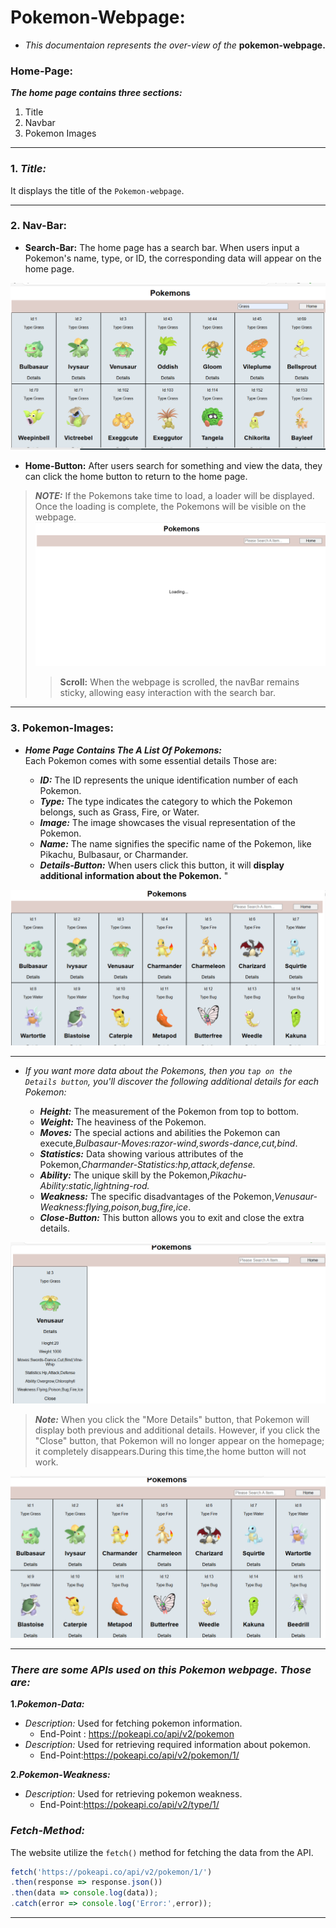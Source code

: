 # Pokemon-Webpage: 

- *This documentaion represents the over-view of the* **pokemon-webpage.**

### Home-Page:
***The home page contains three sections:***

1. Title
2. Navbar
3. Pokemon Images

--- 

### 1. *Title:* 
It displays the title of the `Pokemon-webpage`.

--- 

### 2. Nav-Bar:

- **Search-Bar:** The home page has a search bar. When users input a Pokemon's name, type, or ID, the corresponding data will appear on the home page.

![Search-Image](./src/images/search.png)

- **Home-Button:** After users search for something and view the data, they can click the home button to return to the home page.

> ***NOTE:*** If the Pokemons take time to load, a loader will be displayed. Once the loading is complete, the Pokemons will be visible on the webpage.
> ![Loading-Image](./src/images/loader.png)
> 
>>**Scroll:** When the webpage is scrolled, the navBar remains sticky, allowing easy interaction with the search bar.

---

### 3. Pokemon-Images:

 - ***Home Page Contains The A List Of Pokemons:***  
  Each Pokemon comes with some essential details Those are:

   - ***ID:*** The ID represents the unique identification number of each Pokemon.
   - ***Type:*** The type indicates the category to which the Pokemon belongs, such as Grass, Fire, or Water.
   - ***Image:*** The image showcases the visual representation of the Pokemon.
   - ***Name:*** The name signifies the specific name of the Pokemon, like Pikachu, Bulbasaur, or Charmander.
   - ***Details-Button:*** When users click this button, it will **display additional information about the Pokemon.** "
 
  ![Home-Page-Image](./src/images/homepage.png)

---

- *If you want more data about the Pokemons, then you `tap on the Details button`, you'll discover the following additional details for each Pokemon:*

  - ***Height:*** The measurement of the Pokemon from top to bottom.
  - ***Weight:*** The heaviness of the Pokemon.
  - ***Moves:*** The special actions and abilities the Pokemon can execute,*Bulbasaur-Moves:razor-wind,swords-dance,cut,bind*.
  - ***Statistics:*** Data showing various attributes of the Pokemon,*Charmander-Statistics:hp,attack,defense.*
  - ***Ability:*** The unique skill by the Pokemon,*Pikachu-Ability:static,lightning-rod.*
  - ***Weakness:*** The specific disadvantages of the Pokemon,*Venusaur-Weakness:flying,poison,bug,fire,ice*.
  - ***Close-Button:*** This button allows you to exit and close the extra details.

 ![More Details Image](./src/images/moreDetails.png)

 > ***Note:*** When you click the "More Details" button, that Pokemon will display both previous and additional details. However, if you click the "Close" button, that Pokemon will no longer appear on the homepage; it completely disappears.During this time,the home button will not work.

![Above Note Related Image Here](./src/images/pokemonDisappear.png)

---

 ### *There are some APIs used on this Pokemon webpage. Those are:* ###

**1.*Pokemon-Data:***

-  *Description:* Used for fetching pokemon information.
    - End-Point : https://pokeapi.co/api/v2/pokemon  
- *Description:* Used for retrieving required information about pokemon.
    - End-Point:https://pokeapi.co/api/v2/pokemon/1/  

**2.*Pokemon-Weakness:***
- *Description:* Used for retrieving pokemon weakness.
  - End-Point:https://pokeapi.co/api/v2/type/1/

 ### *Fetch-Method:*

The website utilize the `fetch()` method for fetching the data from the API.

  ```javascript
  fetch('https://pokeapi.co/api/v2/pokemon/1/')
  .then(response => response.json())
  .then(data => console.log(data));
  .catch(error => console.log('Error:',error));
  ```

  ---

